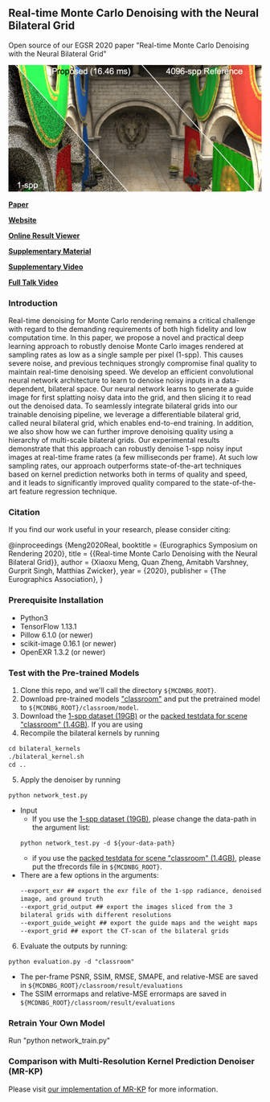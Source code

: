 ## Real-time Monte Carlo Denoising with the Neural Bilateral Grid
Open source of our EGSR 2020 paper "Real-time Monte Carlo Denoising with the Neural Bilateral Grid"

![prediction example](TeaserImages_1280x640.png)

[**Paper**](https://drive.google.com/file/d/1Dc-j-8G6-mJ3wgjkifrTsjRcxOBnqiaa/view?usp=sharing)

[**Website**](https://sites.google.com/view/bilateral-grid-denoising)

[**Online Result Viewer**](https://sites.google.com/view/bilateral-grid-denoising/onlineresultviewer)

[**Supplementary Material**](https://drive.google.com/file/d/1ck65mW_SJvdrwohiWKFbWUhhgZjHei5k/view?usp=sharing)

[**Supplementary Video**](https://youtu.be/9PVR1-GTt6g)

[**Full Talk Video**](https://youtu.be/v633eSb6ygY)

### Introduction
Real-time denoising for Monte Carlo rendering remains a critical challenge with regard to the demanding requirements of both high fidelity and low computation time. In this paper, we propose a novel and practical deep learning approach to robustly denoise Monte Carlo images rendered at sampling rates as low as a single sample per pixel (1-spp). This causes severe noise, and previous techniques strongly compromise final quality to maintain real-time denoising speed. We develop an efficient convolutional neural network architecture to learn to denoise noisy inputs in a data-dependent, bilateral space. Our neural network learns to generate a guide image for first splatting noisy data into the grid, and then slicing it to read out the denoised data. To seamlessly integrate bilateral grids into our trainable denoising pipeline, we leverage a differentiable bilateral grid, called neural bilateral grid, which enables end-to-end training. In addition, we also show how we can further improve denoising quality using a hierarchy of multi-scale bilateral grids. Our experimental results demonstrate that this approach can robustly denoise 1-spp noisy input images at real-time frame rates (a few milliseconds per frame). At such low sampling rates, our approach outperforms state-of-the-art techniques based on kernel prediction networks both in terms of quality and speed, and it leads to significantly improved quality compared to the state-of-the-art feature regression technique.

### Citation
If you find our work useful in your research, please consider citing:

  @inproceedings {Meng2020Real,
  booktitle = {Eurographics Symposium on Rendering 2020},
  title = {{Real-time Monte Carlo Denoising with the Neural Bilateral Grid}},
  author = {Xiaoxu Meng, Quan Zheng, Amitabh Varshney, Gurprit Singh, Matthias Zwicker},
  year = {2020},
  publisher = {The Eurographics Association},
  }

### Prerequisite Installation
* Python3
* TensorFlow 1.13.1
* Pillow 6.1.0 (or newer)
* scikit-image 0.16.1 (or newer)
* OpenEXR 1.3.2 (or newer)

### Test with the Pre-trained Models
1. Clone this repo, and we'll call the directory `${MCDNBG_ROOT}`.
2. Download pre-trained models ["classroom"](https://www.dropbox.com/sh/8o7yijfc6rvba16/AADVi0wNoLrRbSgPBIvgcftsa?dl=0) and put the pretrained model to `${MCDNBG_ROOT}/classroom/model`.
3. Download the [1-spp dataset (19GB)](https://etsin.fairdata.fi/dataset/0ab24b68-4658-4259-9f1d-3150be898c63/data) or the [packed testdata for scene "classroom" (1.4GB)](https://www.dropbox.com/s/i8lqh6ezzeymwr9/bw_data_128x128_1scenes_60ips_50ppi_test.tfrecords?dl=0).
If you are using 
4. Recompile the bilateral kernels by running
```
cd bilateral_kernels
./bilateral_kernel.sh
cd ..
```
5. Apply the denoiser by running
```
python network_test.py
```
   - Input
     - If you use the [1-spp dataset (19GB)](https://etsin.fairdata.fi/dataset/0ab24b68-4658-4259-9f1d-3150be898c63/data), please change the data-path in the argument list:
     ```
     python network_test.py -d ${your-data-path}
     ```
     - if you use the [packed testdata for scene "classroom" (1.4GB)](https://www.dropbox.com/s/i8lqh6ezzeymwr9/bw_data_128x128_1scenes_60ips_50ppi_test.tfrecords?dl=0), please put the tfrecords file in `${MCDNBG_ROOT}`.
   - There are a few options in the arguments:
     ```
     --export_exr ## export the exr file of the 1-spp radiance, denoised image, and ground truth
     --export_grid_output ## export the images sliced from the 3 bilateral grids with different resolutions
     --export_guide_weight ## export the guide maps and the weight maps
     --export_grid ## export the CT-scan of the bilateral grids
     ```
6. Evaluate the outputs by running:
```
python evaluation.py -d "classroom"
```
   - The per-frame PSNR, SSIM, RMSE, SMAPE, and relative-MSE are saved in `${MCDNBG_ROOT}/classroom/result/evaluations`
   - The SSIM errormaps and relative-MSE errormaps are saved in `${MCDNBG_ROOT}/classroom/result/evaluations`

### Retrain Your Own Model
Run "python network_train.py"

### Comparison with Multi-Resolution Kernel Prediction Denoiser (MR-KP)
Please visit [our implementation of MR-KP](https://github.com/xmeng525/MultiResolutionKernelPredictionCNN) for more information.
